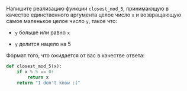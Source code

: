 Напишите реализацию функции `closest_mod_5`, принимающую в качестве единственного аргумента целое число `x` и возвращающую самое маленькое целое число `y`, такое что:

- `y` больше или равно `x`

- `y` делится нацело на 5

Формат того, что ожидается от вас в качестве ответа:

```python
def closest_mod_5(x):
    if x % 5 == 0:
        return x
    return "I don't know :("
```
